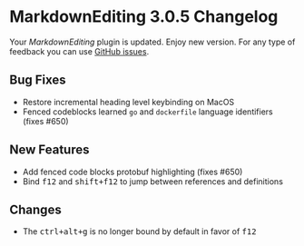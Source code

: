 # MarkdownEditing 3.0.5 Changelog

Your _MarkdownEditing_ plugin is updated. Enjoy new version. For any type of
feedback you can use [GitHub issues][issues].

## Bug Fixes

* Restore incremental heading level keybinding on MacOS
* Fenced codeblocks learned `go` and `dockerfile` language identifiers (fixes #650)

## New Features

* Add fenced code blocks protobuf highlighting (fixes #650)
* Bind <kbd>f12</kbd> and <kbd>shift+f12</kbd> to jump between references and definitions

## Changes

* The <kbd>ctrl+alt+g</kbd> is no longer bound by default in favor of <kbd>f12</kbd>

[issues]: https://github.com/SublimeText-Markdown/MarkdownEditing/issues
